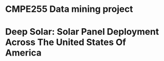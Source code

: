 # CMPE255 Data mining project
# Deep Solar: Solar Panel Deployment Across The United States Of America
